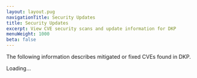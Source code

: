 ```yaml
---
layout: layout.pug
navigationTitle: Security Updates
title: Security Updates
excerpt: View CVE security scans and update information for DKP
menuWeight: 1000
beta: false
---
```


The following information describes mitigated or fixed CVEs found in DKP.

<div class="cve-table-container">Loading...</div>
<script src="/js/cve.js"></script>
